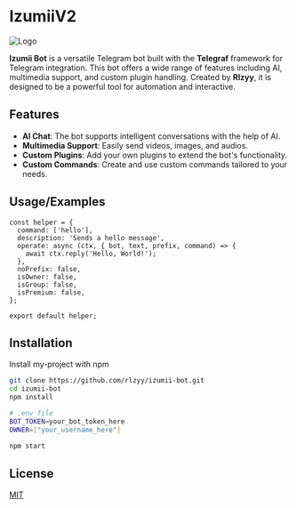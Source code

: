 
# IzumiiV2

![Logo](https://github.com/rlzyy/izumii-bot/raw/main/components/image/thumbnail.jpg)


**Izumii Bot** is a versatile Telegram bot built with the **Telegraf** framework for Telegram integration. This bot offers a wide range of features including AI, multimedia support, and custom plugin handling. Created by **Rlzyy**, it is designed to be a powerful tool for automation and interactive.

## Features
- **AI Chat**: The bot supports intelligent conversations with the help of AI.
- **Multimedia Support**: Easily send videos, images, and audios.
- **Custom Plugins**: Add your own plugins to extend the bot's functionality.
- **Custom Commands**: Create and use custom commands tailored to your needs.

## Usage/Examples

```
const helper = {
  command: ['hello'],
  description: 'Sends a hello message',
  operate: async (ctx, { bot, text, prefix, command) => {
    await ctx.reply('Hello, World!');
  },
  noPrefix: false,
  isOwner: false,
  isGroup: false,
  isPremium: false,
};

export default helper;
```


## Installation

Install my-project with npm

```bash
git clone https://github.com/rlzyy/izumii-bot.git
cd izumii-bot
npm install

# .env file
BOT_TOKEN=your_bot_token_here
OWNER=["your_username_here"]

npm start
```
    
## License

[MIT](https://raw.githubusercontent.com/rlzyy/izumii-bot/refs/heads/main/LICENSE)

